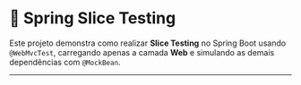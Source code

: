 # 🧪 Spring Slice Testing 

Este projeto demonstra como realizar **Slice Testing** no Spring Boot usando `@WebMvcTest`, carregando apenas a camada **Web** e simulando as demais dependências com `@MockBean`.

---

